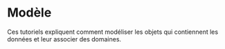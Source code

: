 Modèle
======

Ces tutoriels expliquent comment modéliser les objets qui contiennent les données et leur associer des domaines.
